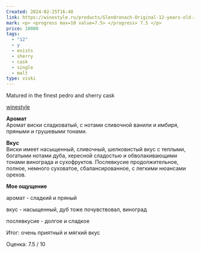 ```yaml
---
Created: 2024-02-25T16:48
link: https://winestyle.ru/products/Glendronach-Original-12-years-old-in-tube.html
mark: <p> <progress max=10 value=7.5> </progress> 7.5 </p>
price: 10000
tags:
  - "12"
  - y
  - exists
  - sherry
  - cask
  - single
  - malt
type: viski
---
```

  

  

Matured in the finest pedro and sherry cask  
  
[winestyle](https://winestyle.ru/products/Glendronach-Original-12-years-old-in-tube.html)  
  
**Аромат**  
Аромат виски сладковатый, с нотами сливочной ванили и имбиря, пряными и грушевыми тонами.  

**Вкус**  
Виски имеет насыщенный, сливочный, шелковистый вкус с теплыми, богатыми нотами дуба, хересной сладостью и обволакивающими тонами винограда и сухофруктов. Послевкусие продолжительное, полное, немного суховатое, сбалансированное, с легкими нюансами орехов.  
  

**Мое ощущение**

аромат - сладкий и пряный

вкус - насыщенный, дуб тоже почувствовал, виноград

послевкусие - долгое и сладкое

  

Итог: очень приятный и мягкий вкус

Оценка: 7.5 / 10